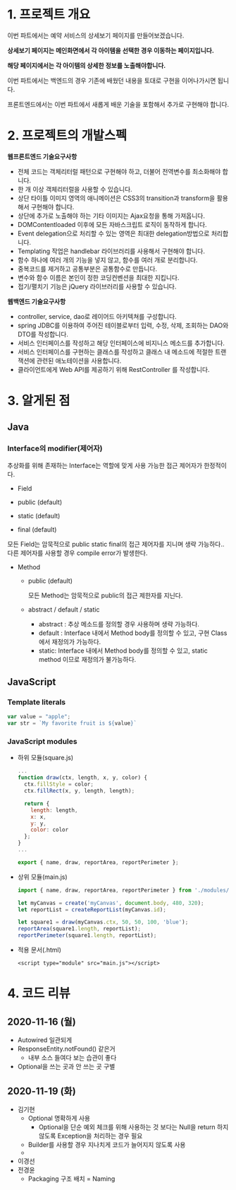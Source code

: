 # 1. 프로젝트 개요

이번 파트에서는 예약 서비스의 상세보기 페이지를 만들어보겠습니다.

**상세보기 페이지는 메인화면에서 각 아이템을 선택한 경우 이동하는 페이지입니다.**

**해당 페이지에서는 각 아이템의 상세한 정보를 노출해야합니다.**

 

이번 파트에서는 백엔드의 경우 기존에 배웠던 내용을 토대로 구현을 이어나가시면 됩니다.

프론트엔드에서는 이번 파트에서 새롭게 배운 기술을 포함해서 추가로 구현해야 합니다.

# **2. 프로젝트의 개발스펙**

**웹프론트엔드 기술요구사항**

- 전체 코드는 객체리터럴 패턴으로 구현해야 하고, 더불어 전역변수를 최소화해야 합니다.
- 한 개 이상 객체리터럴을 사용할 수 있습니다.
- 상단 타이틀 이미지 영역의 애니메이션은 CSS3의 transition과 transform을 활용해서 구현해야 합니다.
- 상단에 추가로 노출해야 하는 기타 이미지는 Ajax요청을 통해 가져옵니다.
- DOMContentloaded 이후에 모든 자바스크립트 로직이 동작하게 합니다.
- Event delegation으로 처리할 수 있는 영역은 최대한 delegation방법으로 처리합니다.
- Templating 작업은 handlebar 라이브러리를 사용해서 구현해야 합니다. 
- 함수 하나에 여러 개의 기능을 넣지 않고, 함수를 여러 개로 분리합니다.
- 중복코드를 제거하고 공통부분은 공통함수로 만듭니다.
- 변수와 함수 이름은 본인이 정한 코딩컨벤션을 최대한 지킵니다.
- 접기/펼치기 기능은 jQuery 라이브러리를 사용할 수 있습니다.

 

**웹백엔드 기술요구사항**

- controller, service, dao로 레이어드 아키텍쳐를 구성합니다.
- spring JDBC를 이용하여 주어진 테이블로부터 입력, 수정, 삭제, 조회하는 DAO와 DTO를 작성합니다.
- 서비스 인터페이스를 작성하고 해당 인터페이스에 비지니스 메소드를 추가합니다.
- 서비스 인터페이스를 구현하는 클래스를 작성하고 클래스 내 메소드에 적절한 트랜잭션에 관련된 애노테이션을 사용합니다.
- 클라이언트에게 Web API를 제공하기 위해 RestController 를 작성합니다.



# 3. 알게된 점

## Java

### Interface의 modifier(제어자)

추상화를 위해 존재하는 Interface는 역할에 맞게 사용 가능한 접근 제어자가 한정적이다.

-  Field

  - public (default)
  - static (default)
  - final (default)

  모든 Field는 암묵적으로 public static final의 접근 제어자를 지니며 생략 가능하다..
  다른 제어자를 사용할 경우 compile error가 발생한다.

- Method

  - public (default)

    모든 Method는 암묵적으로 public의 접근 제한자를 지닌다.

  - abstract / default / static

    - abstract : 추상 메소드를 정의할 경우 사용하며 생략 가능하다.
    - default : Interface 내에서 Method body를 정의할 수 있고, 구현 Class에서 재정의가 가능하다.
    - static: Interface 내에서 Method body를 정의할 수 있고, static method 이므로 재정의가 불가능하다.


## JavaScript

### Template literals

```js
var value = "apple";
var str = `My favorite fruit is ${value}`
```

### JavaScript modules

- 하위 모듈(square.js)

  ```js
  ...
  function draw(ctx, length, x, y, color) {
    ctx.fillStyle = color;
    ctx.fillRect(x, y, length, length);
  
    return {
      length: length,
      x: x,
      y: y,
      color: color
    };
  }
  ...
  
  export { name, draw, reportArea, reportPerimeter };
  ```

- 상위 모듈(main.js)

  ```js
  import { name, draw, reportArea, reportPerimeter } from './modules/square.js';
  
  let myCanvas = create('myCanvas', document.body, 480, 320);
  let reportList = createReportList(myCanvas.id);
  
  let square1 = draw(myCanvas.ctx, 50, 50, 100, 'blue');
  reportArea(square1.length, reportList);
  reportPerimeter(square1.length, reportList);
  ```

- 적용 문서(.html)

  ```php+HTML
  <script type="module" src="main.js"></script>
  ```

  



# 4. 코드 리뷰

## 2020-11-16 (월)

- Autowired 일관되게
- ResponseEntity.notFound() 같은거
  - 내부 소스 들여다 보는 습관이 좋다
- Optional을 쓰는 곳과 안 쓰는 곳 구별



## 2020-11-19 (화)

- 김기현
  - Optional 명확하게 사용
    - Optional을 단순 예외 체크를 위해 사용하는 것 보다는 Null을 return 하지 않도록 Exception을 처리하는 경우 필요
  - Builder를 사용할 경우 지나치게 코드가 늘어지지 않도록 사용
  - 
- 이경선
- 전경윤
  - Packaging 구조 배치 = Naming